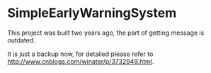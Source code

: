 # SimpleEarlyWarningSystem

This project was built two years ago, the part of getting message is outdated.

It is just a backup now, for detailed please refer to http://www.cnblogs.com/winater/p/3732949.html.
